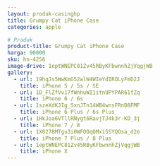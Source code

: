 ```yaml
---
layout: produk-casinghp
title: Grumpy Cat iPhone Case
categories: apple

# Produk
product-title: Grumpy Cat iPhone Case
harga: 90000
sku: hn-4256
image-drive: 1eptWNEPC81Zv45RByKFbwnnhZjVqgjWB
gallery:
  - url: 19hqJs5WwKmG52wlW4WIeYdIROLyFmD2J
    title: iPhone 5 / 5s / SE
  - url: 1D_FlZfVv17fWnhuWI1itnUPYPAR61fZq
    title: iPhone 6 / 6s
  - url: 1szeXdKJIg_SxnJTn14WB4wnsFRnD8FMF
    title: iPhone 6 Plus / 6s Plus
  - url: 1HkJoa6VTllRNygt6RavjTJ4k3r-KO_3j
    title: iPhone 7 / 8
  - url: 1X0278MTgu3i0WFOOqQMxi5SYQOsa_d2e
    title: iPhone 7 Plus / 8 Plus
  - url: 1eptWNEPC81Zv45RByKFbwnnhZjVqgjWB
    title: iPhone X
---
```

